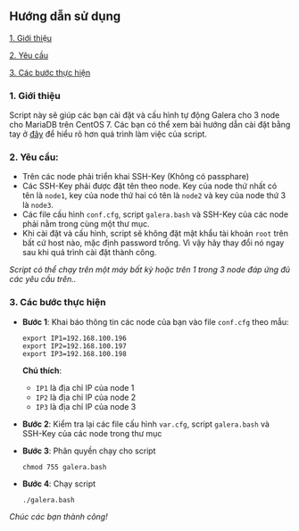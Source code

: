 ## Hướng dẫn sử dụng

[1. Giới thiệu ](#1)

[2. Yêu cầu](#2)

[3. Các bước thực hiện](#3)

<a name="1"></a>
### 1. Giới thiệu

Script này sẽ giúp các bạn cài đặt và cấu hình tự động Galera cho 3 node cho MariaDB trên CentOS 7. Các bạn có thể xem bài hướng dẫn cài đặt bằng tay ở <a href="https://github.com/hoangdh/ghichep-database/tree/master/Galera_on_CentOS" >đây</a> để hiểu rõ hơn quá trình làm việc của script.

<a name="2"></a>
### 2. Yêu cầu:

- Trên các node phải triển khai SSH-Key (Không có passphare)
- Các SSH-Key phải được đặt tên theo node. Key của node thứ nhất có tên là `node1`, key của node thứ hai có tên là `node2` và key của node thứ 3 là `node3`.
- Các file cấu hình `conf.cfg`, script `galera.bash` và SSH-Key của các node phải nằm trong cùng một thư mục.
- Khi cài đặt và cấu hình, script sẽ không đặt mật khẩu tài khoản `root` trên bất cứ host nào, mặc định password trống. Vì vậy hãy thay đổi nó ngay sau khi quá trình cài đặt thành công.

*Script có thể chạy trên một máy bất kỳ hoặc trên 1 trong 3 node đáp ứng đủ các yêu cầu trên..*

<a name="3"></a>
### 3. Các bước thực hiện

- **Bước 1**: Khai báo thông tin các node của bạn vào file `conf.cfg` theo mẫu:

    ```
    export IP1=192.168.100.196
    export IP2=192.168.100.197
    export IP3=192.168.100.198
    ```
    
    **Chú thích**:
    - `IP1` là địa chỉ IP của node 1
    - `IP2` là địa chỉ IP của node 2
    - `IP3` là địa chỉ IP của node 3
    
- **Bước 2**: Kiểm tra lại các file cấu hình `var.cfg`, script `galera.bash` và SSH-Key của các node trong thư mục

- **Bước 3**: Phân quyền chạy cho script
    
    ```
    chmod 755 galera.bash
    ```
- **Bước 4**: Chạy script

    ```
    ./galera.bash
    ```
    
*Chúc các bạn thành công!*